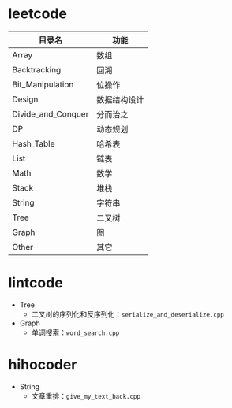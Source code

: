 # leetcode
目录名 | 功能
--- | ---
Array | 数组
Backtracking | 回溯
Bit_Manipulation | 位操作
Design | 数据结构设计
Divide_and_Conquer | 分而治之
DP | 动态规划
Hash_Table | 哈希表
List | 链表
Math | 数学
Stack | 堆栈
String | 字符串
Tree | 二叉树
Graph | 图
Other | 其它


# lintcode
* Tree
  * 二叉树的序列化和反序列化：`serialize_and_deserialize.cpp`
* Graph
  * 单词搜索：`word_search.cpp`

# hihocoder
* String
  * 文章重排：`give_my_text_back.cpp`
